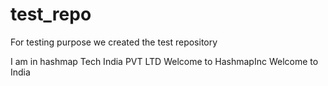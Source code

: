 # test_repo
For testing purpose we created the test repository 


I am in hashmap Tech India PVT LTD
Welcome to HashmapInc
Welcome to India

